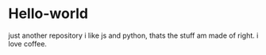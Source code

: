 # Hello-world
just another repository
i like js and python, thats the stuff am made of right.
i love coffee.
